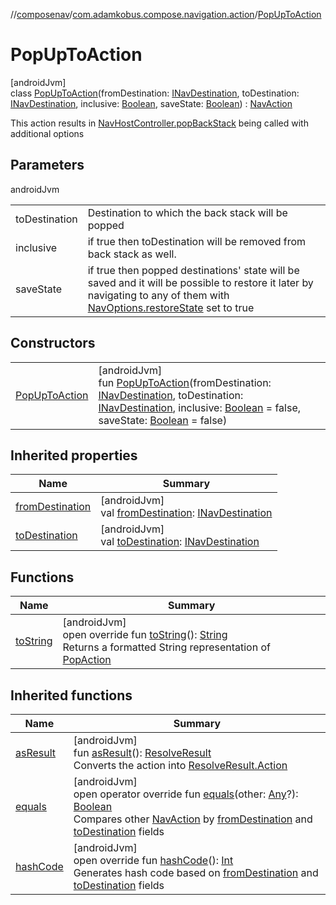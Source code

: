 //[composenav](../../../index.md)/[com.adamkobus.compose.navigation.action](../index.md)/[PopUpToAction](index.md)

# PopUpToAction

[androidJvm]\
class [PopUpToAction](index.md)(fromDestination: [INavDestination](../../com.adamkobus.compose.navigation.destination/-i-nav-destination/index.md), toDestination: [INavDestination](../../com.adamkobus.compose.navigation.destination/-i-nav-destination/index.md), inclusive: [Boolean](https://kotlinlang.org/api/latest/jvm/stdlib/kotlin/-boolean/index.html), saveState: [Boolean](https://kotlinlang.org/api/latest/jvm/stdlib/kotlin/-boolean/index.html)) : [NavAction](../-nav-action/index.md)

This action results in [NavHostController.popBackStack](https://developer.android.com/reference/kotlin/androidx/navigation/NavHostController.html#popbackstack) being called with additional options

## Parameters

androidJvm

| | |
|---|---|
| toDestination | Destination to which the back stack will be popped |
| inclusive | if true then toDestination will be removed from back stack as well. |
| saveState | if true then popped destinations' state will be saved and it will be possible to restore it later by navigating to any of them with [NavOptions.restoreState](../-nav-options/restore-state.md) set to true |

## Constructors

| | |
|---|---|
| [PopUpToAction](-pop-up-to-action.md) | [androidJvm]<br>fun [PopUpToAction](-pop-up-to-action.md)(fromDestination: [INavDestination](../../com.adamkobus.compose.navigation.destination/-i-nav-destination/index.md), toDestination: [INavDestination](../../com.adamkobus.compose.navigation.destination/-i-nav-destination/index.md), inclusive: [Boolean](https://kotlinlang.org/api/latest/jvm/stdlib/kotlin/-boolean/index.html) = false, saveState: [Boolean](https://kotlinlang.org/api/latest/jvm/stdlib/kotlin/-boolean/index.html) = false) |

## Inherited properties

| Name | Summary |
|---|---|
| [fromDestination](../-nav-action/from-destination.md) | [androidJvm]<br>val [fromDestination](../-nav-action/from-destination.md): [INavDestination](../../com.adamkobus.compose.navigation.destination/-i-nav-destination/index.md) |
| [toDestination](../-nav-action/to-destination.md) | [androidJvm]<br>val [toDestination](../-nav-action/to-destination.md): [INavDestination](../../com.adamkobus.compose.navigation.destination/-i-nav-destination/index.md) |

## Functions

| Name | Summary |
|---|---|
| [toString](to-string.md) | [androidJvm]<br>open override fun [toString](to-string.md)(): [String](https://kotlinlang.org/api/latest/jvm/stdlib/kotlin/-string/index.html)<br>Returns a formatted String representation of [PopAction](../-pop-action/index.md) |

## Inherited functions

| Name | Summary |
|---|---|
| [asResult](../-nav-action/as-result.md) | [androidJvm]<br>fun [asResult](../-nav-action/as-result.md)(): [ResolveResult](../../com.adamkobus.compose.navigation.intent/-resolve-result/index.md)<br>Converts the action into [ResolveResult.Action](../../com.adamkobus.compose.navigation.intent/-resolve-result/-action/index.md) |
| [equals](../-nav-action/equals.md) | [androidJvm]<br>open operator override fun [equals](../-nav-action/equals.md)(other: [Any](https://kotlinlang.org/api/latest/jvm/stdlib/kotlin/-any/index.html)?): [Boolean](https://kotlinlang.org/api/latest/jvm/stdlib/kotlin/-boolean/index.html)<br>Compares other [NavAction](../-nav-action/index.md) by [fromDestination](../-nav-action/from-destination.md) and [toDestination](../-nav-action/to-destination.md) fields |
| [hashCode](../-nav-action/hash-code.md) | [androidJvm]<br>open override fun [hashCode](../-nav-action/hash-code.md)(): [Int](https://kotlinlang.org/api/latest/jvm/stdlib/kotlin/-int/index.html)<br>Generates hash code based on [fromDestination](../-nav-action/from-destination.md) and [toDestination](../-nav-action/to-destination.md) fields |

